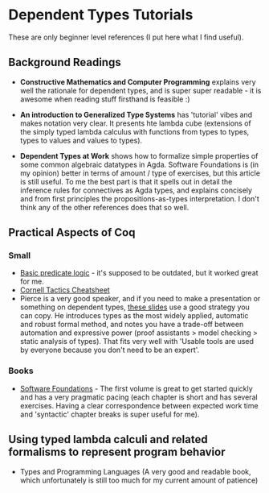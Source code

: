 # Dependent Types Tutorials

These are only beginner level references (I put here what I find useful).

## Background Readings

+ **Constructive Mathematics and Computer Programming** explains very well the rationale for dependent types, and is super super readable - it is awesome when reading stuff firsthand is feasible :)

+ **An introduction to Generalized Type Systems** has 'tutorial' vibes and makes notation very clear. It presents hte lambda cube (extensions of the simply typed lambda calculus with functions from types to types, types to values and values to types).

+ **Dependent Types at Work** shows how to formalize simple properties of some common algebraic datatypes in Agda. Software Foundations is (in my opinion) better in terms of amount / type of exercises, but this article is still useful. To me the best part is that it spells out in detail the inference rules for connectives as Agda types, and explains concisely and from first principles the propositions-as-types interpretation. I don't think any of the other references does that so well.

## Practical Aspects of Coq

### Small

+ [Basic predicate logic](https://coq.inria.fr/tutorial/1-basic-predicate-calculus) - it's supposed to be outdated, but it worked great for me.
+ [Cornell Tactics Cheatsheet](https://www.cs.cornell.edu/courses/cs3110/2018sp/a5/coq-tactics-cheatsheet.html)
+ Pierce is a very good speaker, and if you need to make a presentation or something on dependent types, [these slides](https://www.seas.upenn.edu/~sweirich/plmw12/Slides/plmw12-Pierce.pdf) use a good strategy you can copy. He introduces types as the most widely applied, automatic and robust formal method, and notes you have a trade-off between automation and expressive power (proof assistants > model checking > static analysis of types). That fits very well with 'Usable tools are used by everyone because you don't need to be an expert'.

### Books

+ [Software Foundations](https://softwarefoundations.cis.upenn.edu/) - The first volume is great to get started quickly and has a very
  pragmatic pacing (each chapter is short and has several exercises. Having a clear correspondence between expected work time and 'syntactic'
  chapter breaks is super useful for me).

## Using typed lambda calculi and related formalisms to represent program behavior

+ Types and Programming Languages (A very good and readable book, which unfortunately is still too much for my current amount of patience)
